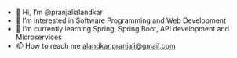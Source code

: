 - 👋 Hi, I’m @pranjalialandkar
- 👀 I’m interested in Software Programming and Web Development
- 🌱 I’m currently learning Spring, Spring Boot, API development and Microservices
- 📫 How to reach me alandkar.pranjali@gmail.com


<!---
pranjalialandkar/pranjalialandkar is a ✨ special ✨ repository because its `README.md` (this file) appears on your GitHub profile.
You can click the Preview link to take a look at your changes.
--->
